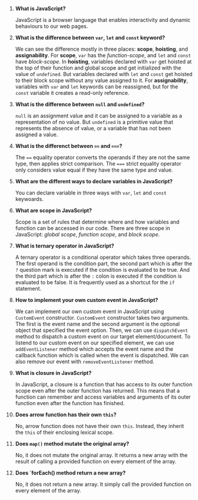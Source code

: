 1.  **What is JavaScript?**
   
    JavaScript is a browser language that enables interactivity and dynamic behaviours to our web pages.

2. **What is the difference between `var`, `let` and `const` keyword?**

   We can see the difference mostly in three places: **scope**, **hoisting**, and **assignability**. For **scope**, `var` has the _function-scope_, and `let` and `const` have _block-scope_. In **hoisting**, variables declared with `var` get hoisted at the top of their function and global scope and get initialized with the value of `undefined`. But variables declared with `let` and `const` get hoisted to their block scope without any value assigned to it. For **assignability**, variables with `var` and `let` keywords can be reassigned, but for the `const` variable it creates a read-only reference.

3. **What is the difference between `null` and `undefined`?**

   `null` is an assignment value and it can be assigned to a variable as a representation of no value. But `undefined` is a primitive value that represents the absence of value, or a variable that has not been assigned a value.

4. **What is the differenct between `==` and `===`?**

   The `==` equality operator converts the operands if they are not the same type, then applies strict comparison. The `===` strict equality operator only considers value equal if they have the same type and value.

5. **What are the different ways to declare variables in JavaScript?**

   You can declare variable in three ways with `var`, `let` and `const` keywoards.

6. **What are scope in JavaScript?**

   Scope is a set of rules that determine where and how variables and function can be accessed in our code. There are three scope in JavaScript: _global scope_, _function scope_, and _block scope_.

7. **What is ternary operator in JavaScript?**

   A ternary operator is a conditional operator which takes three operands. The first operand is the condition part, the second part which is after the `?` question mark is executed if the condition is evaluated to be true. And the third part which is after the `:` colon is executed if the condition is evaluated to be false. It is frequently used as a shortcut for the `if` statement.

8. **How to implement your own custom event in JavaScript?**

   We can implement our own custom event in JavaScript using `CustomEvent` constructor. `CustomEvent` constructor takes two arguments. The first is the event name and the second argument is the optional object that specified the event option. Then, we can use `dispatchEvent` method to dispatch a custom event on our target element/document. To listend to our custom event on our specified element, we can use `addEventListener` method which accepts the event name and the callback function which is called when the event is dispatched. We can also remove our event with `removeEventListener` method.

9. **What is closure in JavaScript?**

    In JavaScript, a closure is a function that has access to its outer function scope even after the outer function has returned. This means that a function can remember and access variables and arguments of its outer function even after the function has finished.

10. **Does arrow function has their own `this`?**

    No, arrow function does not have their own `this`. Instead, they inherit the `this` of their enclosing lexical scope.

11. **Does `map()` method mutate the original array?**

    No, it does not mutate the original array. It returns a new array with the result of calling a provided function on every element of the array.

12. **Does `forEach() method return a new array?**

    No, it does not return a new array. It simply call the provided function on every element of the array.
